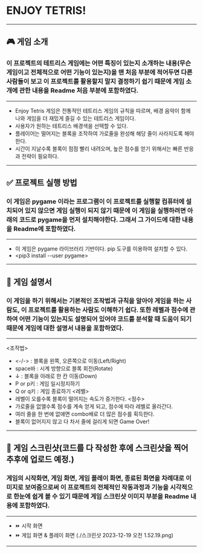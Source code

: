 # ENJOY TETRIS!
 ---
 ## 🎮 게임 소개
 ### 이 프로젝트의 테트리스 게임에는 어떤 특징이 있는지 소개하는 내용(무슨 게임이고 전체적으로 어떤 기능이 있는지)을 맨 처음 부분에 적어두면 다른 사람들이 보고 이 프로젝트를 활용할지 말지 결정하기 쉽기 때문에 게임 소개에 관한 내용을 Readme 처음 부분에 포함하였다.
 ---
 - Enjoy Tetris 게임은 전통적인 테트리스 게임의 규칙을 따르며, 배경 음악이 함께 나와 게임을 더 재밌게 즐길 수 있는 테트리스 게임이다.
 - 사용자가 원하는 테트리스 배경색을 선택할 수 있다.
 - 플레이어는 떨어지는 블록을 조작하여 가로줄을 완성해 해당 줄이 사라지도록 해야 한다.
 - 시간이 지날수록 블록이 점점 빨리 내려오며, 높은 점수를 얻기 위해서는 빠른 반응과 전략이 필요하다.
 ---
 ## ✅ 프로젝트 실행 방법
 ### 이 게임은 pygame 이라는 프로그램이 이 프로젝트를 실행할 컴퓨터에 설치되어 있지 않으면 게임 실행이 되지 않기 때문에 이 게임을 실행하려면 아래의 코드로 pygame을 먼저 설치해야한다. 그래서 그 가이드에 대한 내용을 Readme에 포함하였다.
 ---
 - 이 게임은 pygame 라이브러리 기반이다. pip 도구를 이용하여 설치할 수 있다.
 - <pip3 install --user pygame>
 ---
 ## 📄 게임 설명서
 ### 이 게임을 하기 위해서는 기본적인 조작법과 규칙을 알아야 게임을 하는 사람도, 이 프로젝트를 활용하는 사람도 이해하기 쉽다. 또한 레벨과 점수에 관하여 어떤 기능이 있는지도 설명되어 있어야 코드를 분석할 때 도움이 되기 때문에 게임에 대한 설명서 내용을 포함하였다.
 ---
 <조작법>
 - <-/-> : 블록을 왼쪽, 오른쪽으로 이동(Left/Right)
 - space바 : 시계 방향으로 블록 회전(Rotate)
 - ↓ : 블록을 아래로 한 칸 이동(Down)
 - P or p키 : 게임 일시정지하기
 - Q or q키 : 게임 종료하기
 <레벨>
 - 레벨이 오를수록 블록이 떨어지는 속도가 증가한다.
 <점수>
 - 가로줄을 없앨수록 점수를 계속 얻게 되고, 점수에 따라 레벨로 올라간다.
 - 여러 줄을 한 번에 없애면 combo배로 더 많은 점수를 획득한다.
 - 블록이 없어지지 않고 다 차서 줄에 걸리게 되면 Game Over!
 ---
 ## 📸 게임 스크린샷(코드를 다 작성한 후에 스크린샷을 찍어 추후에 업로드 예정.)
 ### 게임의 시작화면, 게임 화면, 게임 플레이 화면, 종료된 화면을 차례대로 이미지로 보여줌으로써 이 프로젝트의 전체적인 작동과정과 기능을 시각적으로 한눈에 쉽게 볼 수 있기 때문에 게임 스크린샷 이미지 부분을 Readme 내용에 포함하였다.
 ---
 - ⏩️ 시작 화면
 - ⏩️ 게임 화면 & 플레이 화면
   (./스크린샷 2023-12-19 오전 1.52.19.png)

 ---



